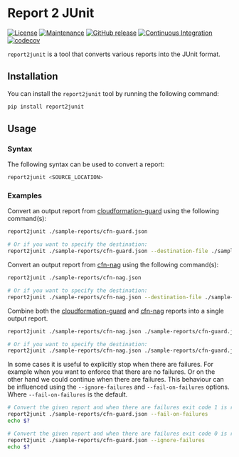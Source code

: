 # Report 2 JUnit

[![License](https://img.shields.io/badge/License-MIT-green.svg)](./LICENSE.md)
[![Maintenance](https://img.shields.io/badge/Maintained-yes-green.svg)](https://github.com/Nr18/report2junit/graphs/commit-activity)
[![GitHub release](https://img.shields.io/github/release/Nr18/report2junit.svg)](https://github.com/Nr18/report2junit/releases/)
[![Continuous Integration](https://github.com/Nr18/report2junit/actions/workflows/ci.yml/badge.svg)](https://github.com/Nr18/report2junit/actions/workflows/ci.yml)
[![codecov](https://codecov.io/gh/Nr18/report2junit/branch/main/graph/badge.svg?token=RMPJ8DBMKZ)](https://codecov.io/gh/Nr18/report2junit)

`report2junit` is a tool that converts various reports into the JUnit format.

## Installation

You can install the `report2junit` tool by running the following command:

```bash
pip install report2junit
```

## Usage

### Syntax

The following syntax can be used to convert a report:

```bash
report2junit <SOURCE_LOCATION>
```

### Examples

Convert an output report from [cloudformation-guard](https://github.com/aws-cloudformation/cloudformation-guard) using
the following command(s):

```bash
report2junit ./sample-reports/cfn-guard.json

# Or if you want to specify the destination:
report2junit ./sample-reports/cfn-guard.json --destination-file ./sample-reports/cfn-guard-other-destination.xml
```

Convert an output report from [cfn-nag](https://github.com/stelligent/cfn_nag) using
the following command(s):

```bash
report2junit ./sample-reports/cfn-nag.json

# Or if you want to specify the destination:
report2junit ./sample-reports/cfn-nag.json --destination-file ./sample-reports/cfn-nag-other-destination.xml
```

Combine both the [cloudformation-guard](https://github.com/aws-cloudformation/cloudformation-guard) and [cfn-nag](https://github.com/stelligent/cfn_nag)
reports into a single output report.

```bash
report2junit ./sample-reports/cfn-nag.json ./sample-reports/cfn-guard.json

# Or if you want to specify the destination:
report2junit ./sample-reports/cfn-nag.json ./sample-reports/cfn-guard.json --destination-file ./sample-reports/junit-other.xml
```

In some cases it is useful to explicitly stop when there are failures. For example when you want to enforce that there
are no failures. Or on the other hand we could continue when there are failures. This behaviour can be influenced using
the `--ignore-failures` and `--fail-on-failures` options. Where `--fail-on-failures` is the default.

```bash
# Convert the given report and when there are failures exit code 1 is returned.
report2junit ./sample-reports/cfn-guard.json --fail-on-failures
echo $?

# Convert the given report and when there are failures exit code 0 is returned.
report2junit ./sample-reports/cfn-guard.json --ignore-failures
echo $?
```
